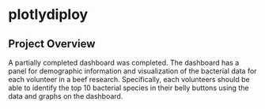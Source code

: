# plotlydiploy

## Project Overview

A partially completed dashboard was completed. The dashboard has a  panel for demographic information
and visualization of the bacterial data for each volunteer in a beef research. Specifically, each volunteers 
should be able to identify the top 10 bacterial species in their belly buttons using the data and graphs on the dashboard.


